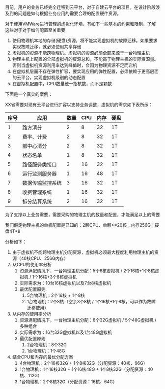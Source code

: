 目前，用户的业务已经完全迁移到云平台，对于自建云平台的项目，在设计阶段涉及到的问题是如何根据业务应用的需要合理的配置硬件资源。

对于使用VMWare进行管理的虚拟化环境，有如下一些基本的约束和限制，了解这些对于对于如何配置至关重要

1. 使用物理机本地的存储(硬盘)资源，将不能实现虚拟机的故障迁移。如果要求实现故障迁移，就必须使用共享存储
2. 虚拟机的资源不能跨物理机。虚拟机的资源必须全部来源于一台物理主机
3. 物理主机上配置的全部虚拟机的资源总和，不能高于物理主机的实际资源量。否则当虚拟机资源利用率达到峰值时，会因为物理资源不足而宕机
4. 在虚拟机层面不存在弹性扩容，要实现应用的弹性配置，必须依赖于更高层面的云平台，实现虚拟机级别的动态配置
5. 在虚拟机配置中，CPU数量统一指核数，而不是颗数



下面是一个真实的案例：

XX省需要对现有云平台进行扩容以支持业务调整，虚拟机的需求如下表所示：

| 序号 | 应用             | 数量 | CPU  | 内存 | 硬盘 |
| ---- | ---------------- | ---- | ---- | ---- | ---- |
| 1    | 路方清分         | 2    | 8    | 32   | 1T   |
| 2    | 费率、计费       | 2    | 8    | 32   | 1T   |
| 3    | 部中心清分       | 2    | 8    | 32   | 1T   |
| 4    | 状态名单         | 1    | 8    | 32   | 1T   |
| 5    | 路径服务类接口   | 3    | 16   | 32   | 1T   |
| 6    | 运行监测服务器   | 1    | 16   | 48   | 1T   |
| 7    | 数据传输监控系统 | 3    | 16   | 32   | 1T   |
| 8    | 收费管理系统     | 1    | 16   | 32   | 1T   |
| 9    | 拆分结算系统     | 2    | 16   | 32   | 1T   |

为了支撑以上业务需要，需要采购的物理主机的数量和配置，才能满足以上的需要

我们假定物理主机的单机配置是已知的：2颗CPU、单颗>=20核；内存256G；硬盘4T*8

分析如下：

1. 由于虚拟机不能跨物理主机分配资源，虚拟机必须最大程度利用物理主机的资源（40核CPU、256G内存）
2. 从CPU的使用率分析
   1. 资源满配情况下，一台物理主机分配：5个8核虚拟机 / 2个16核+1个8核虚拟机 / 1个16核+3个8核虚拟机
   2. 实际需求为：10台16核虚拟机以及7台8核虚拟机
   3. 最优配置原则
      1. 5台物理机：2个16核 + 1个8核
      2. 1台物理机：2个8核（空余3个8核 / 1个16核+1个8核，可以作为故障迁移使用）
3. 从内存的使用率分析
   1. 资源满配情况下，一台物理主机分配：8个32G虚拟机 / 5个48G虚拟机 / 多种组合
   2. 实际需求为：16台32G虚拟机以及1台48G虚拟机
   3. 最优配置原则
      1. 2台物理机：8个32G
      2. 1台物理机：1个48G
4. 结合CPU和内存的最优分配方案
   1. 4台物理机：2个16核32G + 1个8核32G（分配资源：40核、96G）
   2. 1台物理机：1个16核32G + 1个16核48G + 1个8核32G（分配资源：40核、112G）
   3. 1台物理机：2个8核32G（分配资源：16核、64G）